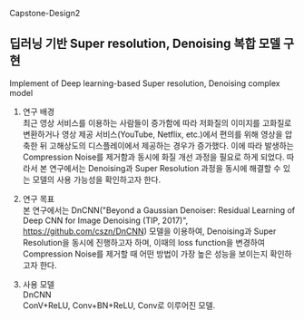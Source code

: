 Capstone-Design2

## 딥러닝 기반 Super resolution, Denoising 복합 모델 구현
Implement of Deep learning-based Super resolution, Denoising complex model

1. 연구 배경\
 최근 영상 서비스를 이용하는 사람들이 증가함에 따라 저화질의 이미지를 고화질로 변환하거나 영상 제공 서비스(YouTube, Netflix, etc.)에서 편의를 위해 영상을 압축한 뒤 고해상도의 디스플레이에서 제공하는 경우가 증가했다. 이에 따라 발생하는 Compression Noise를 제거함과 동시에 화질 개선 과정을 필요로 하게 되었다.
 따라서 본 연구에서는 Denoising과 Super Resolution 과정을 동시에 해결할 수 있는 모델의 사용 가능성을 확인하고자 한다.

2. 연구 목표\
 본 연구에서는 DnCNN("Beyond a Gaussian Denoiser: Residual Learning of Deep CNN for Image Denoising (TIP, 2017)", https://github.com/cszn/DnCNN) 모델을 이용하여, Denoising과 Super Resolution을 동시에 진행하고자 하며, 이때의 loss function을 변경하여 Compression Noise를 제거할 때 어떤 방법이 가장 높은 성능을 보이는지 확인하고자 한다.
 
3. 사용 모델\
 DnCNN\
  ConV+ReLU, Conv+BN+ReLU, Conv로 이루어진 모델.
